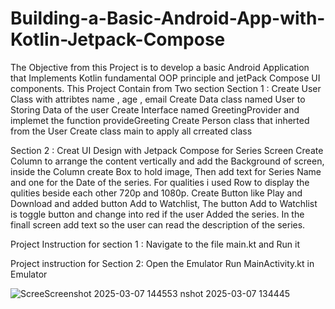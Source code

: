 # Building-a-Basic-Android-App-with-Kotlin-Jetpack-Compose

The Objective from this Project is to develop a basic Android Application that Implements Kotlin fundamental OOP principle and jetPack Compose UI components.
This Project Contain from Two section 
Section 1 :
Create User Class with attribtes name , age , email
Create Data class named User to Storing Data of the user 
Create Interface named GreetingProvider and implemet the function provideGreeting
Create Person class that inherted from the User 
Create class main to apply all crreated class

Section 2 :
Creat UI Design with Jetpack Compose for Series Screen 
Create Column to arrange the content vertically and add the Background of screen, inside the Column create Box to hold image, Then add text for Series Name and one for the Date of the series. For qualities i used Row to display the qulities beside each other 720p and 1080p.
Create Button like Play and Download and added button Add to Watchlist, The button Add to Watchlist is toggle button and change into red if the user Added the series.
In the finall screen add text so the user can read the description of the series. 

Project Instruction for section 1 :
Navigate to the file main.kt and Run it 

Project instruction for Section 2:
Open the Emulator 
Run MainActivity.kt in Emulator 




![Scree![Screenshot 2025-03-07 144553](https://github.com/user-attachments/assets/80d5592a-0ac1-4977-a651-7f65d859e12c)
nshot 2025-03-07 134445](https://github.com/user-attachments/assets/0f7f5443-7d71-4202-94c2-febb3f84d8ec)
